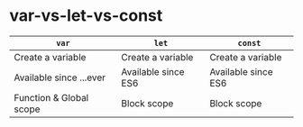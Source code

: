 # var-vs-let-vs-const

| `var`                   | `let`               | `const`             |
| ----------------------- | ------------------- | ------------------- |
| Create a variable       | Create a variable   | Create a variable   |
| Available since ...ever | Available since ES6 | Available since ES6 |
| Function & Global scope | Block scope         | Block scope         |
